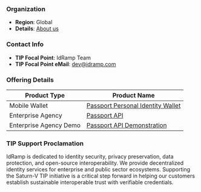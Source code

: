 ### Organization

* __Region__: Global
* __Details__: [About us](https://idramp.com/decentralized-identity-platform/)

### Contact Info
* __TIP Focal Point__:  IdRamp Team
* __TIP Focal Point eMail__: dev@idramp.com

### Offering Details

| Product Type | Product Name |
| --- | --- |
| Mobile Wallet | [Passport Personal Identity Wallet](https://idramp.com/passport-identity-wallet/) |
| Enterprise Agency | [Passport API](https://passport-api.idramp.com/swagger/index.html) |
| Enterprise Agency Demo | [Passport API Demonstration](https://simpledemo.idramp.com/) |

### TIP Support Proclamation
IdRamp is dedicated to identity security, privacy preservation, data protection, and open-source interoperability. We provide decentralized identity services for enterprise and public sector ecosystems. Supporting the Saturn-V TIP initiative is a critical step forward in helping our customers establish sustainable interoperable trust with verifiable credentials.